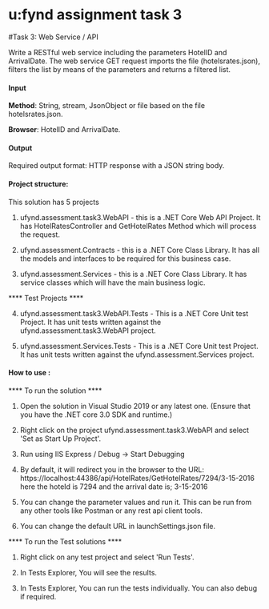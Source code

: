 # u:fynd assignment task 3

#Task 3: Web Service / API

Write a RESTful web service including the parameters HotelID and ArrivalDate. The web service GET request imports the file (hotelsrates.json), filters the list by means of the parameters and returns a filtered list.

#### Input

**Method**: String, stream, JsonObject or file based on the file hotelsrates.json.

**Browser**: HotelID and ArrivalDate.

#### Output

Required output format: HTTP response with a JSON string body.

#### Project structure:

This solution has 5 projects

1. ufynd.assessment.task3.WebAPI - this is a .NET Core Web API Project. It has HotelRatesController and GetHotelRates Method which will process the request.

2. ufynd.assessment.Contracts - this is a .NET Core Class Library. It has all the models and interfaces to be required for this business case.

3. ufynd.assessment.Services - this is a .NET Core Class Library. It has service classes which will have the main business logic.

**** Test Projects ****

4. ufynd.assessment.task3.WebAPI.Tests - This is a .NET Core Unit test Project. It has unit tests written against the ufynd.assessment.task3.WebAPI project.

5. ufynd.assessment.Services.Tests - This is a .NET Core Unit test Project. It has unit tests written against the ufynd.assessment.Services project.

#### How to use :

**** To run the solution ****

1. Open the solution in Visual Studio 2019 or any latest one. (Ensure that you have the .NET core 3.0 SDK and runtime.)

2. Right click on the project ufynd.assessment.task3.WebAPI and select 'Set as Start Up Project'.

3. Run using IIS Express / Debug -> Start Debugging

4. By default, it will redirect you in the browser to the URL: https://localhost:44386/api/HotelRates/GetHotelRates/7294/3-15-2016 here the hoteId is 7294 and the arrival date is; 3-15-2016

5. You can change the parameter values and run it. This can be run from any other tools like Postman or any rest api client tools.

6. You can change the default URL in launchSettings.json file.


**** To run the Test solutions ****

1. Right click on any test project and select 'Run Tests'.

2. In Tests Explorer, You will see the results.

3. In Tests Explorer, You can run the tests individually. You can also debug if required.